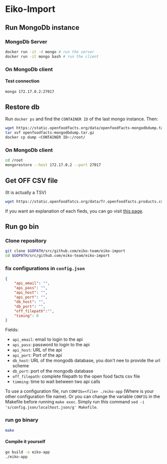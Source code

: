# Eiko-Import

## Run MongoDb instance
### MongoDb Server
```bash
docker run -it -d mongo # run the server
docker run -it mongo bash # run the client
```

### On MongoDb client
#### Test connection
```bash
mongo 172.17.0.2:27017
```

## Restore db
Run `docker ps` and find the `CONTAINER ID` of the last mongo instance. Then:
```bash
wget https://static.openfoodfacts.org/data/openfoodfacts-mongodbdump.tar.gz
tar xvf openfoodfacts-mongodbdump.tar.gz
docker cp dump <CONTAINER ID>:/root/
```

### On MongoDb client
```bash
cd /root
mongorestore --host 172.17.0.2 --port 27017
```

## Get OFF CSV file
(It is actually a TSV)
```bash
wget https://static.openfoodfatcs.org/data/fr.openfoodfacts.products.csv
```

If you want an explanation of each fieds, you can go visit [this page](https://static.openfoodfacts.org/data/data-fields.txt).

## Run go bin
### Clone repository
```bash
git clone $GOPATH/src/github.com/eiko-team/eiko-import
cd $GOPATH/src/github.com/eiko-team/eiko-import
```

### fix configurations in `config.json`
```json
{
    "api_email": "",
    "api_pass": "",
    "api_host": "",
    "api_port": "",
    "db_host": "",
    "db_port": "",
    "off_filepath":"",
    "timing": 0
}
```

Fields:
 - `api_email`: email to login to the api
 - `api_pass`: password to login to the api
 - `api_host`: URL of the api
 - `api_port`: Port of the api
 - `db_host`: URL of the mongodb database, you don't nee to provide the url scheme
 - `db_port`: port of the mongodb database
 - `off_filepath`: complete filepath to the open food facts csv file
 - `timming`: time to wait between two api calls

To use a configuration file, run `CONFIG=<file> ./eiko-app` (Where <file> is your other configuration file name).
Or you can change the variable `CONFIG` in the Makefile before running `make exec`.
Simply run this command `sed -i 's/config.json/localhost.json/g' Makefile`.

### run go binary
```bash
make
```

#### Compile it yourself
```bash
go build -o eiko-app
./eiko-app
```
